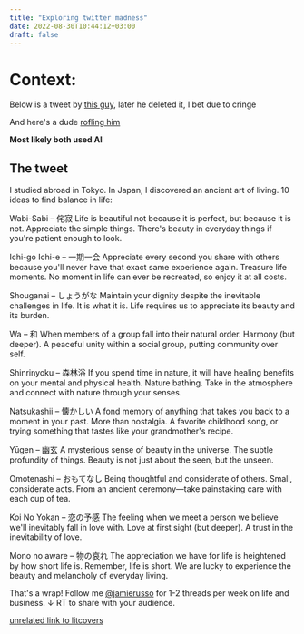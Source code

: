 ```yaml
---
title: "Exploring twitter madness"
date: 2022-08-30T10:44:12+03:00
draft: false
---
```


# Context:

Below is a tweet by [this guy](https://twitter.com/jamierusso), later he deleted it, I bet due to cringe

And here's a dude [rofling him](https://twitter.com/Noahpinion/status/1563068360773881856?s=20&t=fa4zGGPHjzJ0lgmsMAMNlA)

__Most likely both used AI__

## The tweet

I studied abroad in Tokyo. In Japan, I discovered an ancient art of living. 10 ideas to find balance in life:

Wabi-Sabi – 侘寂 Life is beautiful not because it is perfect, but because it is not. Appreciate the simple things. There's beauty in everyday things if you're patient enough to look.

Ichi-go Ichi-e – 一期一会 Appreciate every second you share with others because you'll never have that exact same experience again. Treasure life moments. No moment in life can ever be recreated, so enjoy it at all costs.

Shouganai – しょうがな Maintain your dignity despite the inevitable challenges in life. It is what it is. Life requires us to appreciate its beauty and its burden.

Wa – 和 When members of a group fall into their natural order. Harmony (but deeper). A peaceful unity within a social group, putting community over self.

Shinrinyoku – 森林浴 If you spend time in nature, it will have healing benefits on your mental and physical health. Nature bathing. Take in the atmosphere and connect with nature through your senses.

Natsukashii – 懐かしい A fond memory of anything that takes you back to a moment in your past. More than nostalgia. A favorite childhood song, or trying something that tastes like your grandmother's recipe.

Yūgen – 幽玄 A mysterious sense of beauty in the universe. The subtle profundity of things. Beauty is not just about the seen, but the unseen.

Omotenashi – おもてなし Being thoughtful and considerate of others. Small, considerate acts. From an ancient ceremony—take painstaking care with each cup of tea.

Koi No Yokan – 恋の予感 The feeling when we meet a person we believe we'll inevitably fall in love with. Love at first sight (but deeper). A trust in the inevitability of love.

Mono no aware – 物の哀れ The appreciation we have for life is heightened by how short life is. Remember, life is short. We are lucky to experience the beauty and melancholy of everyday living.

That's a wrap! Follow me [@jamierusso](https://twitter.com/jamierusso) for 1-2 threads per week on life and business. ↓ RT to share with your audience.

[unrelated link to litcovers](https://litcovers.com/en/users/register)
